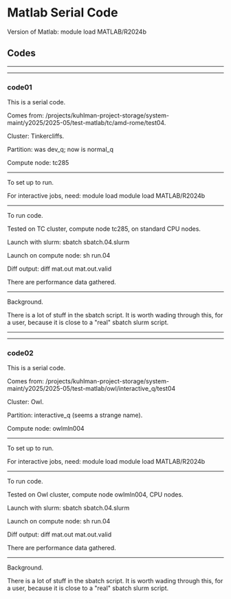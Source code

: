 # Matlab Serial Code

Version of Matlab:  module load MATLAB/R2024b

## Codes


------------------------------------------
------------------------------------------
### code01

This is a serial code.

Comes from:  /projects/kuhlman-project-storage/system-maint/y2025/2025-05/test-matlab/tc/amd-rome/test04.

Cluster:  Tinkercliffs.

Partition:  was dev_q; now is normal_q

Compute node:  tc285


----------------------
To set up to run.

For interactive jobs, need:
module load  module load MATLAB/R2024b


----------------------
To run code.


Tested on TC cluster, compute node tc285, on standard CPU nodes.

Launch with slurm:  sbatch sbatch.04.slurm

Launch on compute node:  sh run.04

Diff output:  diff mat.out mat.out.valid

There are performance data gathered.




----------------------------
Background.

There is a lot of stuff in the sbatch script.
It is worth wading through this, for a user, because it is close to a
"real" sbatch slurm script.


------------------------------------------
------------------------------------------
### code02

This is a serial code.

Comes from:  /projects/kuhlman-project-storage/system-maint/y2025/2025-05/test-matlab/owl/interactive_q/test04

Cluster:  Owl.

Partition:  interactive_q (seems a strange name).

Compute node:  owlmln004


----------------------
To set up to run.

For interactive jobs, need:
module load  module load MATLAB/R2024b


----------------------
To run code.


Tested on Owl cluster, compute node owlmln004, CPU nodes.

Launch with slurm:  sbatch sbatch.04.slurm

Launch on compute node:  sh run.04

Diff output:  diff mat.out mat.out.valid

There are performance data gathered.




----------------------------
Background.

There is a lot of stuff in the sbatch script.
It is worth wading through this, for a user, because it is close to a
"real" sbatch slurm script.







